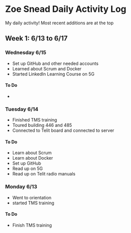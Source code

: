 # Zoe Snead Daily Activity Log  
My daily activity! Most recent additions are at the top  
  
## Week 1: 6/13 to 6/17  
### Wednesday 6/15
- Set up GitHub and other needed accounts  
- Learned about Scrum and Docker
- Started LinkedIn Learning Course on 5G  
#### To Do
- 
### Tuesday 6/14
-  Finished TMS training
-  Toured building 446 and 485
-  Connected to Telit board and connected to server
#### To Do
- Learn about Scrum
- Learn about Docker
- Set up GitHub
- Read up on 5G
- Read up on Telit radio manuals
### Monday 6/13
- Went to orientation
- started TMS training 
#### To Do
- Finish TMS training
